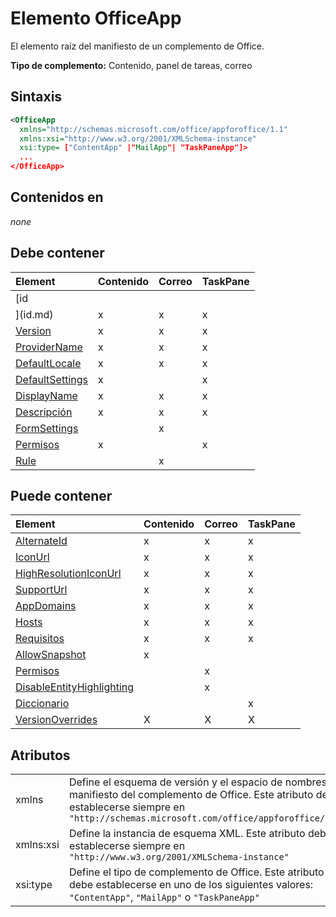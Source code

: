 # <a name="officeapp-element"></a>Elemento OfficeApp

El elemento raíz del manifiesto de un complemento de Office.

**Tipo de complemento:** Contenido, panel de tareas, correo

## <a name="syntax"></a>Sintaxis

```XML
<OfficeApp 
  xmlns="http://schemas.microsoft.com/office/appforoffice/1.1" 
  xmlns:xsi="http://www.w3.org/2001/XMLSchema-instance" 
  xsi:type= ["ContentApp" |"MailApp"| "TaskPaneApp"]>
  ...
</OfficeApp>
```

## <a name="contained-in"></a>Contenidos en

 _none_

## <a name="must-contain"></a>Debe contener

|**Element**|**Contenido**|**Correo**|**TaskPane**|
|:-----|:-----|:-----|:-----|
|[id
](id.md)|x|x|x|
|[Version](version.md)|x|x|x|
|[ProviderName](providername.md)|x|x|x|
|[DefaultLocale](defaultlocale.md)|x|x|x|
|[DefaultSettings](defaultsettings.md)|x||x|
|[DisplayName](displayname.md)|x|x|x|
|[Descripción](description.md)|x|x|x|
|[FormSettings](formsettings.md)||x||
|[Permisos](permissions.md)|x||x|
|[Rule](rule.md)||x||

## <a name="can-contain"></a>Puede contener

|**Element**|**Contenido**|**Correo**|**TaskPane**|
|:-----|:-----|:-----|:-----|
|[AlternateId](alternateid.md)|x|x|x|
|[IconUrl](iconurl.md)|x|x|x|
|[HighResolutionIconUrl](highresolutioniconurl.md)|x|x|x|
|[SupportUrl](supporturl.md)|x|x|x|
|[AppDomains](appdomains.md)|x|x|x|
|[Hosts](hosts.md)|x|x|x|
|[Requisitos](requirements.md)|x|x|x|
|[AllowSnapshot](allowsnapshot.md)|x|||
|[Permisos](permissions.md)||x||
|[DisableEntityHighlighting](disableentityhighlighting.md)||x||
|[Diccionario](dictionary.md)|||x|
|[VersionOverrides](versionoverrides.md)|X|X|X|

## <a name="attributes"></a>Atributos

|||
|:-----|:-----|
|xmlns|Define el esquema de versión y el espacio de nombres del manifiesto del complemento de Office. Este atributo debe establecerse siempre en `"http://schemas.microsoft.com/office/appforoffice/1.1"`|
|xmlns:xsi|Define la instancia de esquema XML. Este atributo debe establecerse siempre en `"http://www.w3.org/2001/XMLSchema-instance"`|
|xsi:type|Define el tipo de complemento de Office. Este atributo debe establecerse en uno de los siguientes valores: `"ContentApp"`, `"MailApp"` o `"TaskPaneApp"`|
